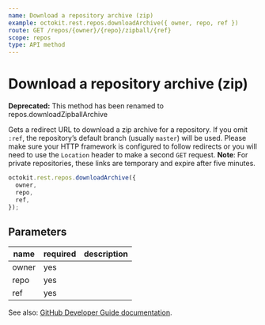 ```yaml
---
name: Download a repository archive (zip)
example: octokit.rest.repos.downloadArchive({ owner, repo, ref })
route: GET /repos/{owner}/{repo}/zipball/{ref}
scope: repos
type: API method
---
```


# Download a repository archive (zip)

**Deprecated:** This method has been renamed to repos.downloadZipballArchive

Gets a redirect URL to download a zip archive for a repository. If you omit `:ref`, the repository’s default branch (usually
`master`) will be used. Please make sure your HTTP framework is configured to follow redirects or you will need to use
the `Location` header to make a second `GET` request.
**Note**: For private repositories, these links are temporary and expire after five minutes.

```js
octokit.rest.repos.downloadArchive({
  owner,
  repo,
  ref,
});
```

## Parameters

<table>
  <thead>
    <tr>
      <th>name</th>
      <th>required</th>
      <th>description</th>
    </tr>
  </thead>
  <tbody>
    <tr><td>owner</td><td>yes</td><td>

</td></tr>
<tr><td>repo</td><td>yes</td><td>

</td></tr>
<tr><td>ref</td><td>yes</td><td>

</td></tr>
  </tbody>
</table>

See also: [GitHub Developer Guide documentation](https://docs.github.com/rest/reference/repos#download-a-repository-archive).
